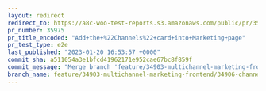```yaml
---
layout: redirect
redirect_to: https://a8c-woo-test-reports.s3.amazonaws.com/public/pr/35975/e2e/index.html
pr_number: 35975
pr_title_encoded: "Add+the+%22Channels%22+card+into+Marketing+page"
pr_test_type: e2e
last_published: "2023-01-20 16:53:57 +0000"
commit_sha: a511054a3e1bfcd41962171e952cae67bc8f859f
commit_message: "Merge branch 'feature/34903-multichannel-marketing-frontend/main' int…"
branch_name: feature/34903-multichannel-marketing-frontend/34906-channels-card
---
```

